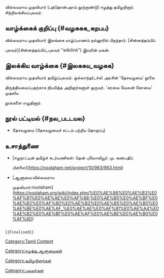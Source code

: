 வில்லவராய முதலியார் (பத்தொன்பதாம் நூற்றாண்டு) ஈழத்து தமிழறிஞர். சிற்றிலக்கியப்புலவர்.

## வாழ்க்கைக் குறிப்பு {#வழககக_கறபப}

வில்லவராய முதலியார் இலங்கை யாழ்ப்பாணம் நல்லூரில் பிறந்தார். [சின்னத்தம்பிப்
புலவர்](சின்னத்தம்பிப்_புலவர் "wikilink") இவரின் மகன்.

## இலக்கிய வாழ்க்கை {#இலககய_வழகக}

வில்லவராய முதலியார் தமிழ்ப்புலவர். ஒல்லாந்த(டச்சு) அரசின் \'தேசவழமை\' நூலை
திருத்தியமைப்பதற்காக நியமித்த அறிஞர்களுள் ஒருவர். \'கரவை வேலன் கோவை\' முதலிய
நூல்களை எழுதினார்.

## நூல் பட்டியல் {#நல_படடயல}

-   தேசவழமை (தேசவழமைச் சட்டம் பற்றிய தொகுப்பு)

## உசாத்துணை

-   [ஈழநாட்டின் தமிழ்ச் சுடர்மணிகள்: தென் புலோலியூர்: மு. கணபதிப்
    பிள்ளை](https://noolaham.net/project/10/963/963.html)
-   [ஆளுமை:வில்லவராய
    முதலியார்:noolaham](https://noolaham.org/wiki/index.php/%E0%AE%86%E0%AE%B3%E0%AF%81%E0%AE%AE%E0%AF%88:%E0%AE%B5%E0%AE%BF%E0%AE%B2%E0%AF%8D%E0%AE%B2%E0%AE%B5%E0%AE%B0%E0%AE%BE%E0%AE%AF_%E0%AE%AE%E0%AF%81%E0%AE%A4%E0%AE%B2%E0%AE%BF%E0%AE%AF%E0%AE%BE%E0%AE%B0%E0%AF%8D)

```{=mediawiki}
{{Finalised}}
```
[Category:Tamil Content](Category:Tamil_Content "wikilink")
[Category:ஈழத்து ஆளுமைகள்](Category:ஈழத்து_ஆளுமைகள் "wikilink")
[Category:தமிழறிஞர்கள்](Category:தமிழறிஞர்கள் "wikilink")
[Category:புலவர்கள்](Category:புலவர்கள் "wikilink")

